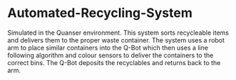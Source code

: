 # Automated-Recycling-System

Simulated in the Quanser environment. This system sorts recycleable items and delivers them to the proper waste container. The system uses a robot arm to place similar containers into the Q-Bot which then uses a line following algorithm and colour sensors to deliver the containers to the correct bins. The Q-Bot deposits the recyclables and returns back to the arm.
